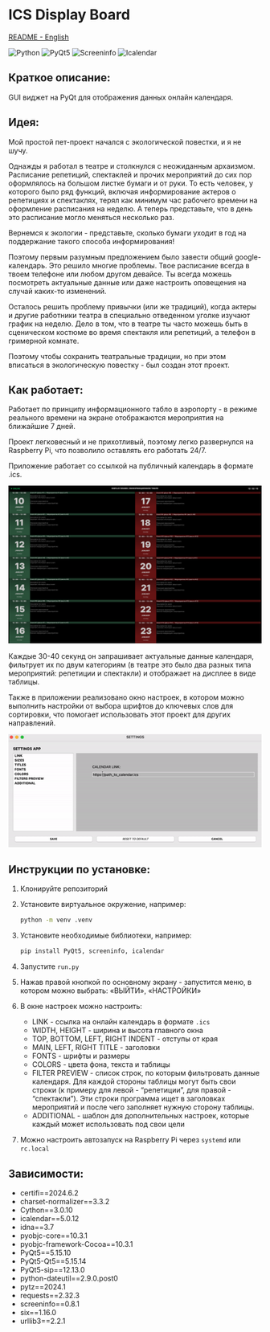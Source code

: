 # ICS Display Board

[README - English](README_en.md)

![Python](https://img.shields.io/badge/Python-3.8.5-blue)
![PyQt5](https://img.shields.io/badge/PyQt5-5.15.4-blue)
![Screeninfo](https://img.shields.io/badge/Screeninfo-0.6.7-blue)
![Icalendar](https://img.shields.io/badge/Icalendar-4.0.7-blue)

## Краткое описание:

GUI виджет на PyQt для отображения данных онлайн календаря.

## Идея:

Мой простой пет-проект начался с экологической повестки, и я не шучу.

Однажды я работал в театре и столкнулся с неожиданным архаизмом. Расписание репетиций, спектаклей и прочих мероприятий до сих пор оформлялось на большом листке бумаги и от руки. То есть человек, у которого было ряд функций, включая информирование актеров о репетициях и спектаклях, терял как минимум час рабочего времени на оформление расписания на неделю. А теперь представьте, что в день это расписание могло меняться несколько раз.

Вернемся к экологии - представьте, сколько бумаги уходит в год на поддержание такого способа информирования!

Поэтому первым разумным предложением было завести общий google-календарь. Это решило многие проблемы. Твое расписание всегда в твоем телефоне или любом другом девайсе. Ты всегда можешь посмотреть актуальные данные или даже настроить оповещения на случай каких-то изменений.

Осталось решить проблему привычки (или же традиций), когда актеры и другие работники театра в специально отведенном уголке изучают график на неделю. Дело в том, что в театре ты часто можешь быть в сценическом костюме во время спектакля или репетиций, а телефон в гримерной комнате.

Поэтому чтобы сохранить театральные традиции, но при этом вписаться в экологическую повестку - был создан этот проект.

## Как работает:

Работает по принципу информационного табло в аэропорту - в режиме реального времени на экране отображаются мероприятия на ближайшие 7 дней.

Проект легковесный и не прихотливый, поэтому легко развернулся на Raspberry Pi, что позволило оставлять его работать 24/7.

Приложение работает со ссылкой на публичный календарь в формате .ics.

![Screenshot](static_readme/display_board_preview.png)

Каждые 30-40 секунд он запрашивает актуальные данные календаря, фильтрует их по двум категориям (в театре это было два разных типа мероприятий: репетиции и спектакли) и отображает на дисплее в виде таблицы.

Также в приложении реализовано окно настроек, в котором можно выполнить настройки от выбора шрифтов до ключевых слов для сортировки, что помогает использовать этот проект для других направлений.

![Screenshot](static_readme/settings_preview.gif)

## Инструкции по установке:

1. Клонируйте репозиторий
2. Установите виртуальное окружение, например:

    ```bash
    python -m venv .venv
    ```

3. Установите необходимые библиотеки, например:

    ```bash
    pip install PyQt5, screeninfo, icalendar
    ```

4. Запустите `run.py`
5. Нажав правой кнопкой по основному экрану - запустится меню, в котором можно выбрать: «ВЫЙТИ», «НАСТРОЙКИ»
6. В окне настроек можно настроить:
    - LINK - ссылка на онлайн календарь в формате `.ics`
    - WIDTH, HEIGHT - ширина и высота главного окна
    - TOP, BOTTOM, LEFT, RIGHT INDENT - отступы от края
    - MAIN, LEFT, RIGHT TITLE - заголовки
    - FONTS - шрифты и размеры
    - COLORS - цвета фона, текста и таблицы
    - FILTER PREVIEW - список строк, по которым фильтровать данные календаря. Для каждой стороны таблицы могут быть свои строки (к примеру для левой - “репетиции”, для правой - “спектакли”). Эти строки программа ищет в заголовках мероприятий и после чего заполняет нужную сторону таблицы.
    - ADDITIONAL - шаблон для дополнительных настроек, которые каждый может использовать под свои цели
7. Можно настроить автозапуск на Raspberry Pi через `systemd` или `rc.local`

## Зависимости:
* certifi==2024.6.2
* charset-normalizer==3.3.2
* Cython==3.0.10
* icalendar==5.0.12
* idna==3.7
* pyobjc-core==10.3.1
* pyobjc-framework-Cocoa==10.3.1
* PyQt5==5.15.10
* PyQt5-Qt5==5.15.14
* PyQt5-sip==12.13.0
* python-dateutil==2.9.0.post0
* pytz==2024.1
* requests==2.32.3
* screeninfo==0.8.1
* six==1.16.0
* urllib3==2.2.1
